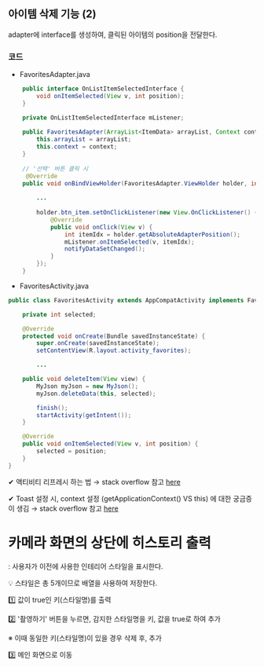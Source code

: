 ## 아이템 삭제 기능 (2)

adapter에 interface를 생성하여, 클릭된 아이템의 position을 전달한다.

### 코드
- FavoritesAdapter.java
```java
    public interface OnListItemSelectedInterface {
        void onItemSelected(View v, int position);
    }

    private OnListItemSelectedInterface mListener;
    
    public FavoritesAdapter(ArrayList<ItemData> arrayList, Context context) {
        this.arrayList = arrayList;
        this.context = context;
    }
    
    // '선택' 버튼 클릭 시
     @Override
    public void onBindViewHolder(FavoritesAdapter.ViewHolder holder, int position) {
    
        ...
        
        holder.btn_item.setOnClickListener(new View.OnClickListener() {
            @Override
            public void onClick(View v) {
                int itemIdx = holder.getAbsoluteAdapterPosition();
                mListener.onItemSelected(v, itemIdx);
                notifyDataSetChanged();
            }
        });
    }
```

- FavoritesActivity.java
```java
public class FavoritesActivity extends AppCompatActivity implements FavoritesAdapter.OnListItemSelectedInterface {

    private int selected;

    @Override
    protected void onCreate(Bundle savedInstanceState) {
        super.onCreate(savedInstanceState);
        setContentView(R.layout.activity_favorites);

        ...

    public void deleteItem(View view) {
        MyJson myJson = new MyJson();
        myJson.deleteData(this, selected);

        finish();
        startActivity(getIntent());
    }

    @Override
    public void onItemSelected(View v, int position) {
        selected = position;
    }
}
```

✔ 액티비티 리프레시 하는 법 → stack overflow 참고 [here](https://stackoverflow.com/questions/3053761/reload-activity-in-android)

✔ Toast 설정 시, context 설정 (getApplicationContext() VS this) 에 대한 궁금증이 생김 → stack overflow 참고 [here](https://stackoverflow.com/questions/22966601/what-is-different-between-mainactivity-this-vs-getapplicationcontext)

# 카메라 화면의 상단에 히스토리 출력
: 사용자가 이전에 사용한 인테리어 스타일을 표시한다.

💡 스타일은 총 5개이므로 배열을 사용하여 저장한다.

1️⃣ 값이 true인 키(스타일명)를 출력

2️⃣ '촬영하기' 버튼을 누르면, 감지한 스타일명을 키, 값을 true로 하여 추가

※ 이때 동일한 키(스타일명)이 있을 경우 삭제 후, 추가

3️⃣ 메인 화면으로 이동
